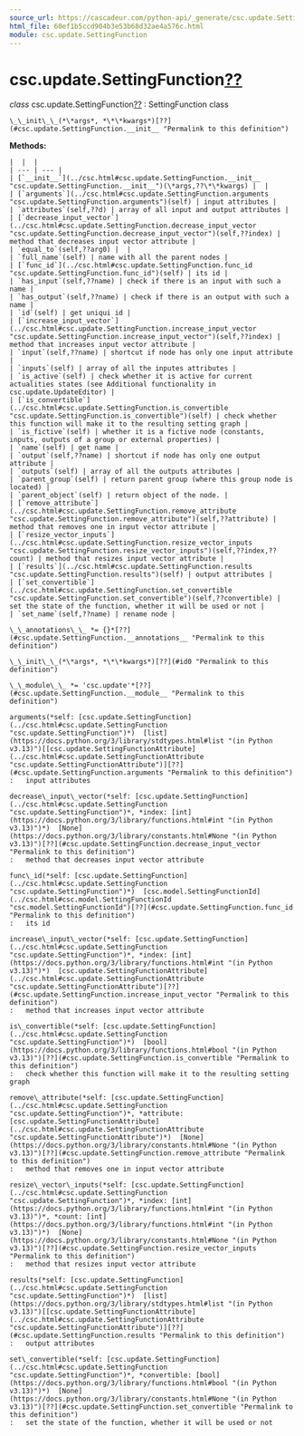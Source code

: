 ```yaml
---
source_url: https://cascadeur.com/python-api/_generate/csc.update.SettingFunction.html
html_file: 60ef1b5ccd904b3e53b68d32ae4a576c.html
module: csc.update.SettingFunction
---
```


# csc.update.SettingFunction[??](#csc-update-settingfunction "Permalink to this heading")

*class* csc.update.SettingFunction[??](#csc.update.SettingFunction "Permalink to this definition")
:   SettingFunction class

    \_\_init\_\_(*\*args*, *\*\*kwargs*)[??](#csc.update.SettingFunction.__init__ "Permalink to this definition")

    
**Methods:**

    |  |  |
    | --- | --- |
    | [`__init__`](../csc.html#csc.update.SettingFunction.__init__ "csc.update.SettingFunction.__init__")(\*args,??\*\*kwargs) |  |
    | [`arguments`](../csc.html#csc.update.SettingFunction.arguments "csc.update.SettingFunction.arguments")(self) | input attributes |
    | `attributes`(self,??d) | array of all input and output attributes |
    | [`decrease_input_vector`](../csc.html#csc.update.SettingFunction.decrease_input_vector "csc.update.SettingFunction.decrease_input_vector")(self,??index) | method that decreases input vector attribute |
    | `equal_to`(self,??arg0) |  |
    | `full_name`(self) | name with all the parent nodes |
    | [`func_id`](../csc.html#csc.update.SettingFunction.func_id "csc.update.SettingFunction.func_id")(self) | its id |
    | `has_input`(self,??name) | check if there is an input with such a name |
    | `has_output`(self,??name) | check if there is an output with such a name |
    | `id`(self) | get uniqui id |
    | [`increase_input_vector`](../csc.html#csc.update.SettingFunction.increase_input_vector "csc.update.SettingFunction.increase_input_vector")(self,??index) | method that increases input vector attribute |
    | `input`(self,??name) | shortcut if node has only one input attribute |
    | `inputs`(self) | array of all the inputes attributes |
    | `is_active`(self) | check whether it is active for current actualities states (see Additional functionality in csc.update.UpdateEditor) |
    | [`is_convertible`](../csc.html#csc.update.SettingFunction.is_convertible "csc.update.SettingFunction.is_convertible")(self) | check whether this function will make it to the resulting setting graph |
    | `is_fictive`(self) | whether it is a fictive node (constants, inputs, outputs of a group or external properties) |
    | `name`(self) | get name |
    | `output`(self,??name) | shortcut if node has only one output attribute |
    | `outputs`(self) | array of all the outputs attributes |
    | `parent_group`(self) | return parent group (where this group node is located) |
    | `parent_object`(self) | return object of the node. |
    | [`remove_attribute`](../csc.html#csc.update.SettingFunction.remove_attribute "csc.update.SettingFunction.remove_attribute")(self,??attribute) | method that removes one in input vector attribute |
    | [`resize_vector_inputs`](../csc.html#csc.update.SettingFunction.resize_vector_inputs "csc.update.SettingFunction.resize_vector_inputs")(self,??index,??count) | method that resizes input vector attribute |
    | [`results`](../csc.html#csc.update.SettingFunction.results "csc.update.SettingFunction.results")(self) | output attributes |
    | [`set_convertible`](../csc.html#csc.update.SettingFunction.set_convertible "csc.update.SettingFunction.set_convertible")(self,??convertible) | set the state of the function, whether it will be used or not |
    | `set_name`(self,??name) | rename node |

    \_\_annotations\_\_ *= {}*[??](#csc.update.SettingFunction.__annotations__ "Permalink to this definition")

    \_\_init\_\_(*\*args*, *\*\*kwargs*)[??](#id0 "Permalink to this definition")

    \_\_module\_\_ *= 'csc.update'*[??](#csc.update.SettingFunction.__module__ "Permalink to this definition")

    arguments(*self: [csc.update.SettingFunction](../csc.html#csc.update.SettingFunction "csc.update.SettingFunction")*)  [list](https://docs.python.org/3/library/stdtypes.html#list "(in Python v3.13)")[[csc.update.SettingFunctionAttribute](../csc.html#csc.update.SettingFunctionAttribute "csc.update.SettingFunctionAttribute")][??](#csc.update.SettingFunction.arguments "Permalink to this definition")
    :   input attributes

    decrease\_input\_vector(*self: [csc.update.SettingFunction](../csc.html#csc.update.SettingFunction "csc.update.SettingFunction")*, *index: [int](https://docs.python.org/3/library/functions.html#int "(in Python v3.13)")*)  [None](https://docs.python.org/3/library/constants.html#None "(in Python v3.13)")[??](#csc.update.SettingFunction.decrease_input_vector "Permalink to this definition")
    :   method that decreases input vector attribute

    func\_id(*self: [csc.update.SettingFunction](../csc.html#csc.update.SettingFunction "csc.update.SettingFunction")*)  [csc.model.SettingFunctionId](../csc.html#csc.model.SettingFunctionId "csc.model.SettingFunctionId")[??](#csc.update.SettingFunction.func_id "Permalink to this definition")
    :   its id

    increase\_input\_vector(*self: [csc.update.SettingFunction](../csc.html#csc.update.SettingFunction "csc.update.SettingFunction")*, *index: [int](https://docs.python.org/3/library/functions.html#int "(in Python v3.13)")*)  [csc.update.SettingFunctionAttribute](../csc.html#csc.update.SettingFunctionAttribute "csc.update.SettingFunctionAttribute")[??](#csc.update.SettingFunction.increase_input_vector "Permalink to this definition")
    :   method that increases input vector attribute

    is\_convertible(*self: [csc.update.SettingFunction](../csc.html#csc.update.SettingFunction "csc.update.SettingFunction")*)  [bool](https://docs.python.org/3/library/functions.html#bool "(in Python v3.13)")[??](#csc.update.SettingFunction.is_convertible "Permalink to this definition")
    :   check whether this function will make it to the resulting setting graph

    remove\_attribute(*self: [csc.update.SettingFunction](../csc.html#csc.update.SettingFunction "csc.update.SettingFunction")*, *attribute: [csc.update.SettingFunctionAttribute](../csc.html#csc.update.SettingFunctionAttribute "csc.update.SettingFunctionAttribute")*)  [None](https://docs.python.org/3/library/constants.html#None "(in Python v3.13)")[??](#csc.update.SettingFunction.remove_attribute "Permalink to this definition")
    :   method that removes one in input vector attribute

    resize\_vector\_inputs(*self: [csc.update.SettingFunction](../csc.html#csc.update.SettingFunction "csc.update.SettingFunction")*, *index: [int](https://docs.python.org/3/library/functions.html#int "(in Python v3.13)")*, *count: [int](https://docs.python.org/3/library/functions.html#int "(in Python v3.13)")*)  [None](https://docs.python.org/3/library/constants.html#None "(in Python v3.13)")[??](#csc.update.SettingFunction.resize_vector_inputs "Permalink to this definition")
    :   method that resizes input vector attribute

    results(*self: [csc.update.SettingFunction](../csc.html#csc.update.SettingFunction "csc.update.SettingFunction")*)  [list](https://docs.python.org/3/library/stdtypes.html#list "(in Python v3.13)")[[csc.update.SettingFunctionAttribute](../csc.html#csc.update.SettingFunctionAttribute "csc.update.SettingFunctionAttribute")][??](#csc.update.SettingFunction.results "Permalink to this definition")
    :   output attributes

    set\_convertible(*self: [csc.update.SettingFunction](../csc.html#csc.update.SettingFunction "csc.update.SettingFunction")*, *convertible: [bool](https://docs.python.org/3/library/functions.html#bool "(in Python v3.13)")*)  [None](https://docs.python.org/3/library/constants.html#None "(in Python v3.13)")[??](#csc.update.SettingFunction.set_convertible "Permalink to this definition")
    :   set the state of the function, whether it will be used or not